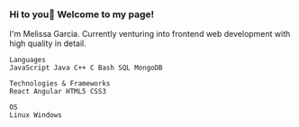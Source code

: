 

<!--
**MeliiG/MeliiG** is a ✨ _special_ ✨ repository because its `README.md` (this file) appears on your GitHub profile.

Here are some ideas to get you started:

- 🔭 I’m currently working on ...
- 🌱 I’m currently learning ...
- 👯 I’m looking to collaborate on ...
- 🤔 I’m looking for help with ...
- 💬 Ask me about ...
- 📫 How to reach me: ...
- 😄 Pronouns: ...
- ⚡ Fun fact: ...
-->

   ### Hi to you👋 Welcome to my page!

   I'm Melissa Garcia.
    Currently venturing into frontend web development with high quality in detail.
   
    Languages
    JavaScript Java C++ C Bash SQL MongoDB

    Technologies & Frameworks
    React Angular HTML5 CSS3 

    OS
    Linux Windows

</div> 

